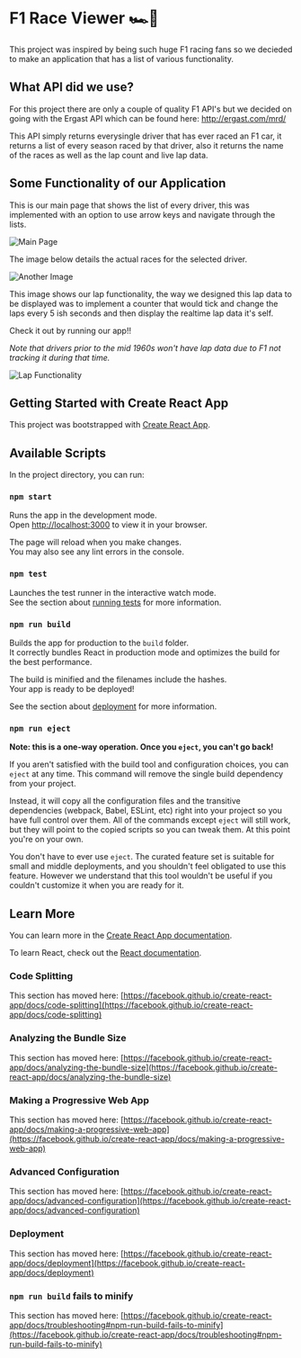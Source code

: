# F1 Race Viewer 🏎️🏁
This project was inspired by being such huge F1 racing fans 
so we decieded to make an application that has a list of various functionality.

## What API did we use?
For this project there are only a couple of quality F1 API's 
but we decided on going with the Ergast API which can be found here:
http://ergast.com/mrd/

This API simply returns everysingle driver that has ever raced an F1 car,
it returns a list of every season raced by that driver, also it returns
the name of the races as well as the lap count and live lap data.

## Some Functionality of our Application
This is our main page that shows the list of every driver, this was 
implemented with an option to use arrow keys and navigate through the lists.

![Main Page](https://user-images.githubusercontent.com/94574064/233915317-219a248d-a860-4be0-a2ba-2498366f9197.png)

The image below details the actual races for the selected driver.

![Another Image](https://user-images.githubusercontent.com/94574064/233915491-9ef2d8b1-70c3-4efa-b993-4fcf0d01940e.png)

This image shows our lap functionality, the way we designed this lap data to be
displayed was to implement a counter that would tick and change the laps
every 5 ish seconds and then display the realtime lap data it's self.

Check it out by running our app!!

*Note that drivers prior to the mid 1960s won't have lap data due to F1 not tracking it during that time.*

![Lap Functionality](https://user-images.githubusercontent.com/94574064/233915822-33a79822-35d0-4a26-b120-8e852c94edcf.png)

## Getting Started with Create React App

This project was bootstrapped with [Create React App](https://github.com/facebook/create-react-app).

## Available Scripts

In the project directory, you can run:

### `npm start`

Runs the app in the development mode.\
Open [http://localhost:3000](http://localhost:3000) to view it in your browser.

The page will reload when you make changes.\
You may also see any lint errors in the console.

### `npm test`

Launches the test runner in the interactive watch mode.\
See the section about [running tests](https://facebook.github.io/create-react-app/docs/running-tests) for more information.

### `npm run build`

Builds the app for production to the `build` folder.\
It correctly bundles React in production mode and optimizes the build for the best performance.

The build is minified and the filenames include the hashes.\
Your app is ready to be deployed!

See the section about [deployment](https://facebook.github.io/create-react-app/docs/deployment) for more information.

### `npm run eject`

**Note: this is a one-way operation. Once you `eject`, you can't go back!**

If you aren't satisfied with the build tool and configuration choices, you can `eject` at any time. This command will remove the single build dependency from your project.

Instead, it will copy all the configuration files and the transitive dependencies (webpack, Babel, ESLint, etc) right into your project so you have full control over them. All of the commands except `eject` will still work, but they will point to the copied scripts so you can tweak them. At this point you're on your own.

You don't have to ever use `eject`. The curated feature set is suitable for small and middle deployments, and you shouldn't feel obligated to use this feature. However we understand that this tool wouldn't be useful if you couldn't customize it when you are ready for it.

## Learn More

You can learn more in the [Create React App documentation](https://facebook.github.io/create-react-app/docs/getting-started).

To learn React, check out the [React documentation](https://reactjs.org/).

### Code Splitting

This section has moved here: [https://facebook.github.io/create-react-app/docs/code-splitting](https://facebook.github.io/create-react-app/docs/code-splitting)

### Analyzing the Bundle Size

This section has moved here: [https://facebook.github.io/create-react-app/docs/analyzing-the-bundle-size](https://facebook.github.io/create-react-app/docs/analyzing-the-bundle-size)

### Making a Progressive Web App

This section has moved here: [https://facebook.github.io/create-react-app/docs/making-a-progressive-web-app](https://facebook.github.io/create-react-app/docs/making-a-progressive-web-app)

### Advanced Configuration

This section has moved here: [https://facebook.github.io/create-react-app/docs/advanced-configuration](https://facebook.github.io/create-react-app/docs/advanced-configuration)

### Deployment

This section has moved here: [https://facebook.github.io/create-react-app/docs/deployment](https://facebook.github.io/create-react-app/docs/deployment)

### `npm run build` fails to minify

This section has moved here: [https://facebook.github.io/create-react-app/docs/troubleshooting#npm-run-build-fails-to-minify](https://facebook.github.io/create-react-app/docs/troubleshooting#npm-run-build-fails-to-minify)
